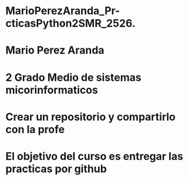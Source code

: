 # MarioPerezAranda_Pr-cticasPython2SMR_2526.
# Mario Perez Aranda
# 2 Grado Medio de sistemas micorinformaticos
# Crear un repositorio y compartirlo con la profe
# El objetivo del curso es entregar las practicas por github
# 
